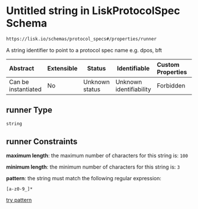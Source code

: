 # Untitled string in LiskProtocolSpec Schema

```txt
https://lisk.io/schemas/protocol_specs#/properties/runner
```

A string identifier to point to a protocol spec name e.g. dpos, bft

| Abstract            | Extensible | Status         | Identifiable            | Custom Properties | Additional Properties | Access Restrictions | Defined In                                                                                     |
| :------------------ | ---------- | -------------- | ----------------------- | :---------------- | --------------------- | ------------------- | ---------------------------------------------------------------------------------------------- |
| Can be instantiated | No         | Unknown status | Unknown identifiability | Forbidden         | Allowed               | none                | [lisk_protocol_specs.schema.json\*](../lisk_protocol_specs.schema.json 'open original schema') |

## runner Type

`string`

## runner Constraints

**maximum length**: the maximum number of characters for this string is: `100`

**minimum length**: the minimum number of characters for this string is: `3`

**pattern**: the string must match the following regular expression:

```regexp
[a-z0-9_]*
```

[try pattern](https://regexr.com/?expression=%5Ba-z0-9_%5D* 'try regular expression with regexr.com')
